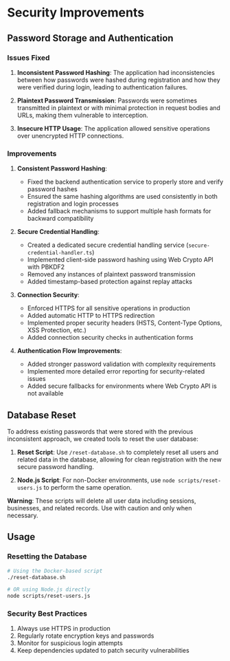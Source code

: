# Security Improvements

## Password Storage and Authentication

### Issues Fixed

1. **Inconsistent Password Hashing**: The application had inconsistencies between how passwords were hashed during registration and how they were verified during login, leading to authentication failures.

2. **Plaintext Password Transmission**: Passwords were sometimes transmitted in plaintext or with minimal protection in request bodies and URLs, making them vulnerable to interception.

3. **Insecure HTTP Usage**: The application allowed sensitive operations over unencrypted HTTP connections.

### Improvements

1. **Consistent Password Hashing**:
   - Fixed the backend authentication service to properly store and verify password hashes
   - Ensured the same hashing algorithms are used consistently in both registration and login processes
   - Added fallback mechanisms to support multiple hash formats for backward compatibility

2. **Secure Credential Handling**:
   - Created a dedicated secure credential handling service (`secure-credential-handler.ts`)
   - Implemented client-side password hashing using Web Crypto API with PBKDF2
   - Removed any instances of plaintext password transmission
   - Added timestamp-based protection against replay attacks

3. **Connection Security**:
   - Enforced HTTPS for all sensitive operations in production
   - Added automatic HTTP to HTTPS redirection
   - Implemented proper security headers (HSTS, Content-Type Options, XSS Protection, etc.)
   - Added connection security checks in authentication forms

4. **Authentication Flow Improvements**:
   - Added stronger password validation with complexity requirements
   - Implemented more detailed error reporting for security-related issues
   - Added secure fallbacks for environments where Web Crypto API is not available

## Database Reset

To address existing passwords that were stored with the previous inconsistent approach, we created tools to reset the user database:

1. **Reset Script**: Use `/reset-database.sh` to completely reset all users and related data in the database, allowing for clean registration with the new secure password handling.

2. **Node.js Script**: For non-Docker environments, use `node scripts/reset-users.js` to perform the same operation.

**Warning**: These scripts will delete all user data including sessions, businesses, and related records. Use with caution and only when necessary.

## Usage

### Resetting the Database

```bash
# Using the Docker-based script
./reset-database.sh

# OR using Node.js directly
node scripts/reset-users.js
```

### Security Best Practices

1. Always use HTTPS in production
2. Regularly rotate encryption keys and passwords
3. Monitor for suspicious login attempts
4. Keep dependencies updated to patch security vulnerabilities
